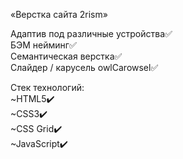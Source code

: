 «Верстка сайта 2rism»

Адаптив под различные устройства✅<br/>
БЭМ нейминг✅<br/>
Семантическая верстка✅<br/>
Слайдер / карусель owlCarowsel✅

Стек технологий:<br/>
~HTML5✔️<br/>
~CSS3✔️<br/>
~CSS Grid✔️<br/>
~JavaScript✔️<br/>
